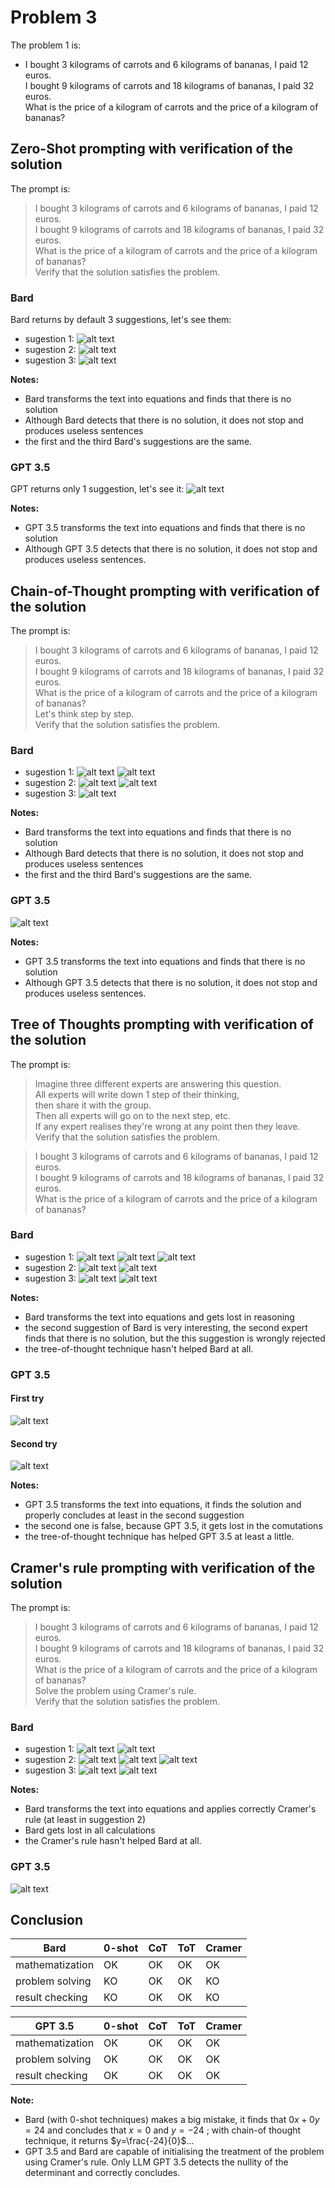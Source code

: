# Problem 3

The problem 1 is: 
-  I bought 3 kilograms of carrots and 6 kilograms of bananas, I paid 12 euros.  
   I bought 9 kilograms of carrots and 18 kilograms of bananas, I paid 32 euros.  
   What is the price of a kilogram of carrots and the price of a kilogram of bananas?  

## Zero-Shot prompting with verification of the solution
The prompt is:
>I bought 3 kilograms of carrots and 6 kilograms of bananas, I paid 12 euros.  
 I bought 9 kilograms of carrots and 18 kilograms of bananas, I paid 32 euros.  
 What is the price of a kilogram of carrots and the price of a kilogram of bananas?  
 Verify that the solution satisfies the problem.  

### Bard
Bard returns by default 3 suggestions, let's see them:
- sugestion 1:
![alt text](pictures/pb3_0s_bard_1.png)
- sugestion 2:
![alt text](pictures/pb3_0s_bard_2.png)
- sugestion 3:
![alt text](pictures/pb3_0s_bard_3.png)

**Notes:** 
- Bard transforms the text into equations and finds that there is no solution
- Although Bard detects that there is no solution, it does not stop and produces useless sentences
- the first and the third Bard's suggestions are the same.

### GPT 3.5
GPT returns only 1 suggestion, let's see it:
![alt text](pictures/pb3_0s_GPT_1.png)

**Notes:** 
- GPT 3.5 transforms the text into equations and finds that there is no solution
- Although GPT 3.5 detects that there is no solution, it does not stop and produces useless sentences.

## Chain-of-Thought prompting with verification of the solution
The prompt is:
>I bought 3 kilograms of carrots and 6 kilograms of bananas, I paid 12 euros.  
 I bought 9 kilograms of carrots and 18 kilograms of bananas, I paid 32 euros.  
 What is the price of a kilogram of carrots and the price of a kilogram of bananas?   
 Let's think step by step.  
 Verify that the solution satisfies the problem.

### Bard
- sugestion 1:
![alt text](pictures/pb3_cot_bard_1_1.png)
![alt text](pictures/pb3_cot_bard_1_2.png)
- sugestion 2:
![alt text](pictures/pb3_cot_bard_2_1.png)
![alt text](pictures/pb3_cot_bard_2_2.png)
- sugestion 3:
![alt text](pictures/pb3_cot_bard_3.png)

**Notes:** 
- Bard transforms the text into equations and finds that there is no solution
- Although Bard detects that there is no solution, it does not stop and produces useless sentences
- the first and the third Bard's suggestions are the same.

### GPT 3.5
![alt text](pictures/pb3_cot_GPT_1.png)

**Notes:** 
- GPT 3.5 transforms the text into equations and finds that there is no solution
- Although GPT 3.5 detects that there is no solution, it does not stop and produces useless sentences.

## Tree of Thoughts prompting with verification of the solution
The prompt is:
>Imagine three different experts are answering this question.  
All experts will write down 1 step of their thinking,  
then share it with the group.  
Then all experts will go on to the next step, etc.  
If any expert realises they're wrong at any point then they leave.  
Verify that the solution satisfies the problem.  

>I bought 3 kilograms of carrots and 6 kilograms of bananas, I paid 12 euros.  
 I bought 9 kilograms of carrots and 18 kilograms of bananas, I paid 32 euros.  
 What is the price of a kilogram of carrots and the price of a kilogram of bananas?  


### Bard
- sugestion 1:
![alt text](pictures/pb3_tot_bard_1_1.png)
![alt text](pictures/pb3_tot_bard_1_2.png)
![alt text](pictures/pb3_tot_bard_1_3.png)
- sugestion 2:
![alt text](pictures/pb3_tot_bard_2_1.png)
![alt text](pictures/pb3_tot_bard_2_2.png)
- sugestion 3:
![alt text](pictures/pb3_tot_bard_3_1.png)
![alt text](pictures/pb3_tot_bard_3_2.png)

**Notes:** 
- Bard transforms the text into equations and gets lost in reasoning
- the second suggestion of Bard is very interesting, the second expert finds that there is no solution, but the this suggestion is wrongly rejected
- the tree-of-thought technique hasn't helped Bard at all.

### GPT 3.5
#### First try
![alt text](pictures/pb2_cot_GPT_1.png)
#### Second try
![alt text](pictures/pb2_cot_GPT_2.png)

**Notes:** 
- GPT 3.5 transforms the text into equations, it finds the solution and properly concludes at least in the second suggestion
- the second one is false, because GPT 3.5, it gets lost in the comutations
- the tree-of-thought technique has helped GPT 3.5 at least a little.

## Cramer's rule prompting with verification of the solution
The prompt is:
>I bought 3 kilograms of carrots and 6 kilograms of bananas, I paid 12 euros.  
I bought 9 kilograms of carrots and 18 kilograms of bananas, I paid 32 euros.  
What is the price of a kilogram of carrots and the price of a kilogram of bananas?  
Solve the problem using Cramer's rule.  
Verify that the solution satisfies the problem.  


### Bard
- sugestion 1:
![alt text](pictures/pb3_crr_bard_1_1.png)
![alt text](pictures/pb3_crr_bard_1_2.png)
- sugestion 2:
![alt text](pictures/pb3_crr_bard_2_1.png)
![alt text](pictures/pb3_crr_bard_2_2.png)
![alt text](pictures/pb3_crr_bard_2_3.png)
- sugestion 3:
![alt text](pictures/pb3_crr_bard_3_1.png)
![alt text](pictures/pb3_crr_bard_3_2.png)

**Notes:** 
- Bard transforms the text into equations and applies correctly Cramer's rule (at least in suggestion 2)
- Bard gets lost in all calculations
- the Cramer's rule hasn't helped Bard at all.

### GPT 3.5
![alt text](pictures/pb3_crr_GPT_1.png)

## Conclusion

| Bard            | 0-shot | CoT | ToT | Cramer | 
|-----------------|--------|-----|-----|--------|  
| mathematization |  OK    | OK  | OK  | OK     |  
| problem solving |  KO    | OK  | OK  | KO     |
| result checking |  KO    | OK  | OK  | KO     |  

| GPT 3.5         | 0-shot | CoT | ToT | Cramer |  
|-----------------|--------|-----|-----|--------|  
| mathematization |  OK    | OK  | OK  | OK     |  
| problem solving |  OK    | OK  | OK  | OK     |  
| result checking |  OK    | OK  | OK  | OK     | 

**Note:**
- Bard (with 0-shot techniques) makes a big mistake, it finds that $0x+0y=24$ and concludes that $x=0$ and $y=-24$ ; with chain-of thought technique, it returns $y=\frac{-24}{0}$...
- GPT 3.5 and Bard are capable of initialising the treatment of the problem using Cramer's rule. Only LLM GPT 3.5 detects the nullity of the determinant and correctly concludes. 